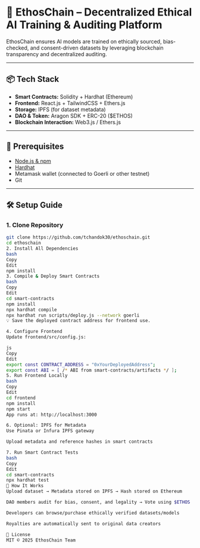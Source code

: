# 🚀 EthosChain – Decentralized Ethical AI Training & Auditing Platform

EthosChain ensures AI models are trained on ethically sourced, bias-checked, and consent-driven datasets by leveraging blockchain transparency and decentralized auditing.

---

## 📦 Tech Stack

- **Smart Contracts:** Solidity + Hardhat (Ethereum)
- **Frontend:** React.js + TailwindCSS + Ethers.js
- **Storage:** IPFS (for dataset metadata)
- **DAO & Token:** Aragon SDK + ERC-20 ($ETHOS)
- **Blockchain Interaction:** Web3.js / Ethers.js

---

## 🔧 Prerequisites

- [Node.js & npm](https://nodejs.org/)
- [Hardhat](https://hardhat.org/)
- Metamask wallet (connected to Goerli or other testnet)
- Git

---

## 🛠️ Setup Guide

### 1. Clone Repository

```bash
git clone https://github.com/tchandok30/ethoschain.git
cd ethoschain
2. Install All Dependencies
bash
Copy
Edit
npm install
3. Compile & Deploy Smart Contracts
bash
Copy
Edit
cd smart-contracts
npm install
npx hardhat compile
npx hardhat run scripts/deploy.js --network goerli
💡 Save the deployed contract address for frontend use.

4. Configure Frontend
Update frontend/src/config.js:

js
Copy
Edit
export const CONTRACT_ADDRESS = "0xYourDeployedAddress";
export const ABI = [ /* ABI from smart-contracts/artifacts */ ];
5. Run Frontend Locally
bash
Copy
Edit
cd frontend
npm install
npm start
App runs at: http://localhost:3000

6. Optional: IPFS for Metadata
Use Pinata or Infura IPFS gateway

Upload metadata and reference hashes in smart contracts

7. Run Smart Contract Tests
bash
Copy
Edit
cd smart-contracts
npx hardhat test
🧠 How It Works
Upload dataset → Metadata stored on IPFS → Hash stored on Ethereum

DAO members audit for bias, consent, and legality → Vote using $ETHOS

Developers can browse/purchase ethically verified datasets/models

Royalties are automatically sent to original data creators

📄 License
MIT © 2025 EthosChain Team

